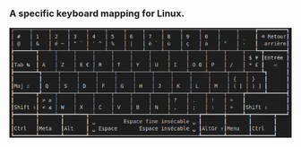 ### A specific keyboard mapping for Linux.


<img src="keyboard_mapping.png"
     alt=""
 />
<!--
┌─────┬─────┬─────┬─────┬─────┬─────┬─────┬─────┬─────┬─────┬─────┬─────┬─────┲━━━━━━━━━┓
│ #   │ 1   │ 2   │ 3   │ 4   │ 5   │ 6   │ 7   │ 8   │ 9   │ 0   │     │ _   ┃ ⌫ Retour┃
│ @   │ &   │ é ~ │ " ¨ │ ' ^ │ %   │ |   │ è ` │ ù   │ ç   │ à   │ °   │ -   ┃  arrière┃
┢━━━━━┷━┱───┴─┬───┴─┬───┴─┬───┴─┬───┴─┬───┴─┬───┴─┬───┴─┬───┴─┬───┴─┬───┴─┬───┺━┳━━━━━━━┫
┃       ┃     │     │     │     │     │     │     │     │     │     │     │ $ ¥ ┃Entrée ┃
┃Tab ↹  ┃ A   │ Z   │ E € │ R   │ T   │ Y   │ U   │ I   │ O Œ │ P   │ /   │ * £ ┃   ⏎   ┃
┣━━━━━━━┻┱────┴┬────┴┬────┴┬────┴┬────┴┬────┴┬────┴┬────┴┬────┴┬────┴┬────┴┬────┺┓      ┃
┃        ┃     │     │     │     │     │     │     │     │     │     │ {   │ }   ┃      ┃
┃Maj ⇬   ┃ Q   │ S   │ D   │ F   │ G   │ H   │ J   │ K   │ L   │ M   │ ( [ │ ) ] ┃      ┃
┣━━━━━━━┳┹────┬┴────┬┴────┬┴────┬┴────┬┴────┬┴────┬┴────┬┴────┬┴────┬┴────┲┷━━━━━┻━━━━━━┫
┃       ┃ > ≥ │     │     │     │     │     │     │ ?   │ .   │ !   │ =   ┃             ┃
┃Shift ⇧┃ < ≤ │ W   │ X   │ C   │ V   │ B   │ N   │ ,   │ ;   │ :   │ +   ┃Shift ⇧      ┃
┣━━━━━━━╋━━━━━┷━┳━━━┷━━━┱─┴─────┴─────┴─────┴─────┴─────┴───┲━┷━━━━━╈━━━━━┻━┳━━━━━━━┳━━━┛
┃       ┃       ┃       ┃ ␣         Espace fine insécable ⍽ ┃       ┃       ┃       ┃
┃Ctrl   ┃Meta   ┃Alt    ┃ ␣ Espace       Espace insécable ⍽ ┃AltGr ⇮┃Menu   ┃Ctrl   ┃
┗━━━━━━━┻━━━━━━━┻━━━━━━━┹───────────────────────────────────┺━━━━━━━┻━━━━━━━┻━━━━━━━┛
-->
